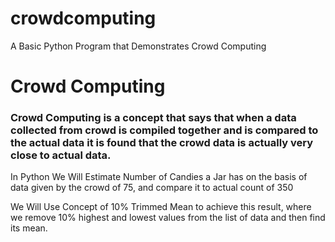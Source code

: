 # crowdcomputing
A Basic Python Program that Demonstrates Crowd Computing
# Crowd Computing

### Crowd Computing is a concept that says that when a data collected from crowd is compiled together and is compared to the actual data it is found that the crowd data is actually very close to actual data. 


In Python We Will Estimate Number of Candies a Jar has on the basis of data given by the crowd of 75, and compare it to actual count of 350

We Will Use Concept of 10% Trimmed Mean to achieve this result, where we remove 10% highest and lowest values from the list of data and then find its mean.
